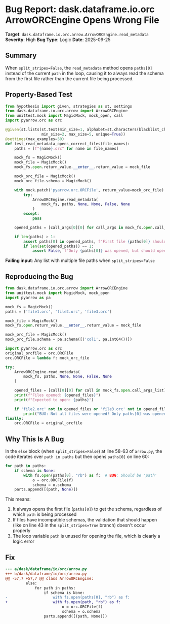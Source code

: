 # Bug Report: dask.dataframe.io.orc ArrowORCEngine Opens Wrong File

**Target**: `dask.dataframe.io.orc.arrow.ArrowORCEngine.read_metadata`
**Severity**: High
**Bug Type**: Logic
**Date**: 2025-09-25

## Summary

When `split_stripes=False`, the `read_metadata` method opens `paths[0]` instead of the current `path` in the loop, causing it to always read the schema from the first file rather than the current file being processed.

## Property-Based Test

```python
from hypothesis import given, strategies as st, settings
from dask.dataframe.io.orc.arrow import ArrowORCEngine
from unittest.mock import MagicMock, mock_open, call
import pyarrow.orc as orc

@given(st.lists(st.text(min_size=1, alphabet=st.characters(blacklist_characters=['/', '\x00', '\\'])),
                min_size=2, max_size=5, unique=True))
@settings(max_examples=50)
def test_read_metadata_opens_correct_files(file_names):
    paths = [f"{name}.orc" for name in file_names]

    mock_fs = MagicMock()
    mock_file = MagicMock()
    mock_fs.open.return_value.__enter__.return_value = mock_file

    mock_orc_file = MagicMock()
    mock_orc_file.schema = MagicMock()

    with mock.patch('pyarrow.orc.ORCFile', return_value=mock_orc_file):
        try:
            ArrowORCEngine.read_metadata(
                mock_fs, paths, None, None, False, None
            )
        except:
            pass

    opened_paths = [call_args[0][0] for call_args in mock_fs.open.call_args_list]

    if len(paths) > 1:
        assert paths[0] in opened_paths, f"First file {paths[0]} should be opened"
        if len(set(opened_paths)) == 1:
            assert False, f"Only {paths[0]} was opened, but should open all files when schema is None initially"
```

**Failing input**: Any list with multiple file paths when `split_stripes=False`

## Reproducing the Bug

```python
from dask.dataframe.io.orc.arrow import ArrowORCEngine
from unittest.mock import MagicMock, mock_open
import pyarrow as pa

mock_fs = MagicMock()
paths = ['file1.orc', 'file2.orc', 'file3.orc']

mock_file = MagicMock()
mock_fs.open.return_value.__enter__.return_value = mock_file

mock_orc_file = MagicMock()
mock_orc_file.schema = pa.schema([('col1', pa.int64())])

import pyarrow.orc as orc
original_orcfile = orc.ORCFile
orc.ORCFile = lambda f: mock_orc_file

try:
    ArrowORCEngine.read_metadata(
        mock_fs, paths, None, None, False, None
    )

    opened_files = [call[0][0] for call in mock_fs.open.call_args_list]
    print(f"Files opened: {opened_files}")
    print(f"Expected to open: {paths}")

    if 'file2.orc' not in opened_files or 'file3.orc' not in opened_files:
        print("BUG: Not all files were opened! Only paths[0] was opened for schema.")
finally:
    orc.ORCFile = original_orcfile
```

## Why This Is A Bug

In the `else` block (when `split_stripes=False`) at line 58-63 of `arrow.py`, the code iterates over `path in paths` but then opens `paths[0]` on line 60:

```python
for path in paths:
    if schema is None:
        with fs.open(paths[0], "rb") as f:  # BUG: Should be 'path'
            o = orc.ORCFile(f)
            schema = o.schema
    parts.append([(path, None)])
```

This means:
1. It always opens the first file (`paths[0]`) to get the schema, regardless of which `path` is being processed
2. If files have incompatible schemas, the validation that should happen (like on line 43 in the `split_stripes=True` branch) doesn't occur properly
3. The loop variable `path` is unused for opening the file, which is clearly a logic error

## Fix

```diff
--- a/dask/dataframe/io/orc/arrow.py
+++ b/dask/dataframe/io/orc/arrow.py
@@ -57,7 +57,7 @@ class ArrowORCEngine:
         else:
             for path in paths:
                 if schema is None:
-                    with fs.open(paths[0], "rb") as f:
+                    with fs.open(path, "rb") as f:
                         o = orc.ORCFile(f)
                         schema = o.schema
                 parts.append([(path, None)])
```